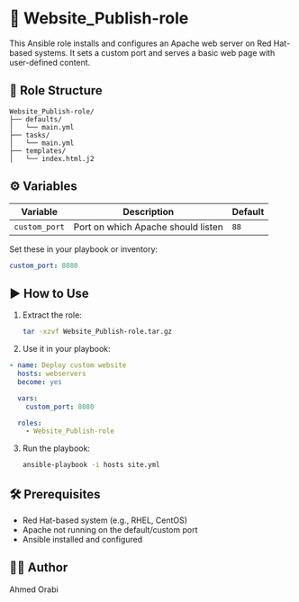 # 📡 Website_Publish-role

This Ansible role installs and configures an Apache web server on Red Hat-based systems. It sets a custom port and serves a basic web page with user-defined content.

## 📁 Role Structure

```
Website_Publish-role/
├── defaults/
│   └── main.yml
├── tasks/
│   └── main.yml
├── templates/
│   └── index.html.j2
```

## ⚙️ Variables

| Variable       | Description                          | Default                 |
|----------------|--------------------------------------|-------------------------|
| `custom_port`  | Port on which Apache should listen   | `88`                    |

Set these in your playbook or inventory:

```yaml
custom_port: 8080
```

## ▶️ How to Use

1. Extract the role:
   ```bash
   tar -xzvf Website_Publish-role.tar.gz
   ```

2. Use it in your playbook:

```yaml
- name: Deploy custom website
  hosts: webservers
  become: yes

  vars:
    custom_port: 8080

  roles:
    - Website_Publish-role
```

3. Run the playbook:
   ```bash
   ansible-playbook -i hosts site.yml
   ```

## 🛠️ Prerequisites

- Red Hat-based system (e.g., RHEL, CentOS)
- Apache not running on the default/custom port
- Ansible installed and configured

## 🧑‍💻 Author

Ahmed Orabi
